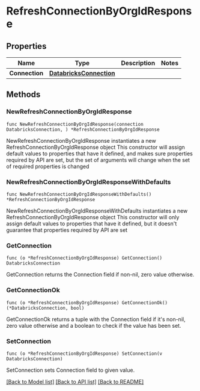 # RefreshConnectionByOrgIdResponse

## Properties

Name | Type | Description | Notes
------------ | ------------- | ------------- | -------------
**Connection** | [**DatabricksConnection**](DatabricksConnection.md) |  | 

## Methods

### NewRefreshConnectionByOrgIdResponse

`func NewRefreshConnectionByOrgIdResponse(connection DatabricksConnection, ) *RefreshConnectionByOrgIdResponse`

NewRefreshConnectionByOrgIdResponse instantiates a new RefreshConnectionByOrgIdResponse object
This constructor will assign default values to properties that have it defined,
and makes sure properties required by API are set, but the set of arguments
will change when the set of required properties is changed

### NewRefreshConnectionByOrgIdResponseWithDefaults

`func NewRefreshConnectionByOrgIdResponseWithDefaults() *RefreshConnectionByOrgIdResponse`

NewRefreshConnectionByOrgIdResponseWithDefaults instantiates a new RefreshConnectionByOrgIdResponse object
This constructor will only assign default values to properties that have it defined,
but it doesn't guarantee that properties required by API are set

### GetConnection

`func (o *RefreshConnectionByOrgIdResponse) GetConnection() DatabricksConnection`

GetConnection returns the Connection field if non-nil, zero value otherwise.

### GetConnectionOk

`func (o *RefreshConnectionByOrgIdResponse) GetConnectionOk() (*DatabricksConnection, bool)`

GetConnectionOk returns a tuple with the Connection field if it's non-nil, zero value otherwise
and a boolean to check if the value has been set.

### SetConnection

`func (o *RefreshConnectionByOrgIdResponse) SetConnection(v DatabricksConnection)`

SetConnection sets Connection field to given value.



[[Back to Model list]](../README.md#documentation-for-models) [[Back to API list]](../README.md#documentation-for-api-endpoints) [[Back to README]](../README.md)


